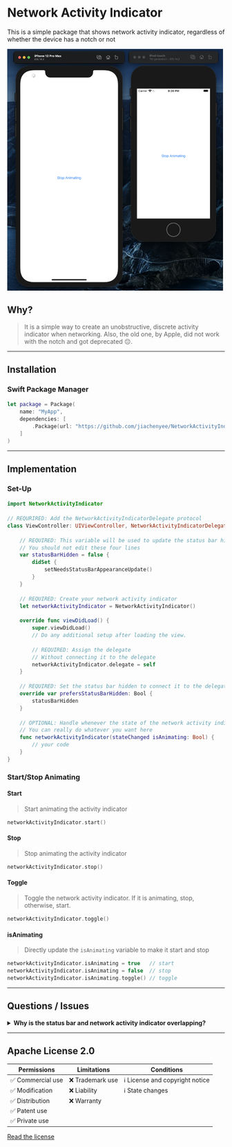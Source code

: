 # Network Activity Indicator
This is a simple package that shows network activity indicator, regardless of whether the device has a notch or not

<img src="Demo.png" width="500">

## Why?
> It is a simple way to create an unobstructive, discrete activity indicator when networking. Also, the old one, by Apple, did not work with the notch and got deprecated 😔.


---

## Installation
### Swift Package Manager
```swift
let package = Package(
    name: "MyApp",
    dependencies: [
        .Package(url: "https://github.com/jiachenyee/NetworkActivityIndicator.git", majorVersion: 1)
    ]
)
```

---

## Implementation
### Set-Up
```swift
import NetworkActivityIndicator

// REQURIRED: Add the NetworkActivityIndicatorDelegate protocol
class ViewController: UIViewController, NetworkActivityIndicatorDelegate { 

    // REQUIRED: This variable will be used to update the status bar hidden state
    // You should not edit these four lines 
    var statusBarHidden = false {
        didSet {
            setNeedsStatusBarAppearanceUpdate()
        }
    }
    
    // REQUIRED: Create your network activity indicator
    let networkActivityIndicator = NetworkActivityIndicator()
    
    override func viewDidLoad() {
        super.viewDidLoad()
        // Do any additional setup after loading the view.
        
        // REQUIRED: Assign the delegate
        // Without connecting it to the delegate
        networkActivityIndicator.delegate = self
    }

    // REQUIRED: Set the status bar hidden to connect it to the delegate value
    override var prefersStatusBarHidden: Bool {
        statusBarHidden
    }

    // OPTIONAL: Handle whenever the state of the network activity indicator changes.
    // You can really do whatever you want here
    func networkActivityIndicator(stateChanged isAnimating: Bool) {
        // your code
    }
}
```

### Start/Stop Animating
#### Start
> Start animating the activity indicator
```swift
networkActivityIndicator.start()
```

#### Stop
> Stop animating the activity indicator
```swift
networkActivityIndicator.stop()
```

#### Toggle
> Toggle the network activity indicator. If it is animating, stop, otherwise, start.
```swift
networkActivityIndicator.toggle()
```

#### isAnimating
> Directly update the `isAnimating` variable to make it start and stop
```swift
networkActivityIndicator.isAnimating = true   // start
networkActivityIndicator.isAnimating = false  // stop
networkActivityIndicator.isAnimating.toggle() // toggle
```

---

## Questions / Issues

<details>
<summary><strong>Why is the status bar and network activity indicator overlapping?</strong></summary>

1. Make sure that this is implemented
```swift
var statusBarHidden = false {
    didSet {
        setNeedsStatusBarAppearanceUpdate()
    }
}
```

2. Make sure that you added the `prefersStatusBarHidden` in the view controller
```swift
override var prefersStatusBarHidden: Bool {
    statusBarHidden
}
```
    
</details>

---

## Apache License 2.0

|    Permissions    |   Limitations    | Conditions |
|-------------------|------------------|----------------------------------|
| ✅ Commercial use | ❌ Trademark use | ℹ️ License and copyright notice |
| ✅ Modification   | ❌ Liability     | ℹ️ State changes                |
| ✅ Distribution   | ❌ Warranty      |
| ✅ Patent use     |
| ✅ Private use    |

[Read the license](https://github.com/jiachenyee/NetworkActivityIndicator/blob/main/LICENSE)
